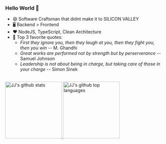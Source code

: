 ### Hello World 👋

- 😄 Software Craftsman that didnt make it to SILICON VALLEY
- 🖥️ Backend > Frontend
- ❤️ NodeJS, TypeScript, Clean Architecture
- 📜 Top 3 favorite quotes:
  - _First they  ignore you, then they laugh at you, then they fight you, then you win_ -- M. Ghandhi
  - _Great works are performed not by strength but by perserverance_ -- Samuel Johnson
  - _Leadership is not about being in charge, but taking care of those in your charge_ -- Simon Sinek   

<br />

<a href="https://github.com/jjteoh-pingspace">
  <img height="180em" src="https://github-readme-stats.vercel.app/api?username=jjteoh-pingspace&show_icons=true&theme=tokyonight&count_private=true" alt="JJ's github stats" />
  <img height="180em" src="https://github-readme-stats.vercel.app/api/top-langs/?username=jjteoh-pingspace&theme=tokyonight&layout=compact" alt="JJ's github top languages" />
</a>

